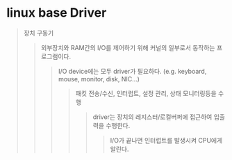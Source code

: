 # linux base Driver

> 장치 구동기
>
> > 외부장치와 RAM간의 I/O를 제어하기 위해 커널의 일부로서 동작하는 프로그램이다.
> >
> > > I/O device에는 모두 driver가 필요하다. (e.g. keyboard, mouse, monitor, disk, NIC...)
> > >
> > > > 패킷 전송/수신, 인터럽트, 설정 관리, 상태 모니터링등을 수행
> > > >
> > > > > driver는 장치의 레지스터/로컬버퍼에 접근하여 입출력을 수행한다.
> > > > >
> > > > > > I/O가 끝나면 인터럽트를 발생시켜 CPU에게 알린다.
